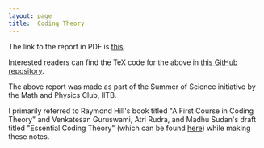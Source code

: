 ```yaml
---
layout: page
title:	Coding Theory
---
```


The link to the report in PDF is [this](Coding_Theory.pdf).

Interested readers can find the TeX code for the above in [this GitHub repository](https://github.com/amitrajaraman/Coding-Theory).

The above report was made as part of the Summer of Science initiative by the Math and Physics Club, IITB.

I primarily referred to Raymond Hill's book titled "A First Course in Coding Theory" and Venkatesan Guruswami, Atri Rudra, and Madhu Sudan's draft titled "Essential Coding Theory" (which can be found [here](https://cse.buffalo.edu/faculty/atri/courses/coding-theory/book/)) while making these notes.